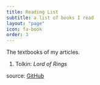 ```yaml
---
title: Reading List
subtitle: a list of books I read
layout: "page"
icon: fa-book
order: 3
---
```


The textbooks of my articles.

1. Tolkin: *Lord of Rings*

source: [GitHub]("https://github.com/chenghaoding90")
